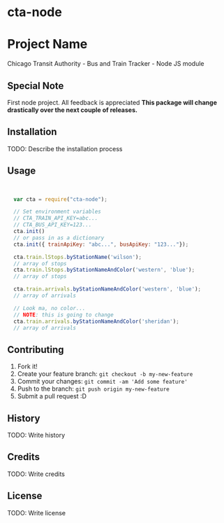 # cta-node

# Project Name

Chicago Transit Authority - Bus and Train Tracker - Node JS module 

## Special Note

First node project. All feedback is appreciated
__This package will change drastically over the next couple of releases.__

## Installation

TODO: Describe the installation process

## Usage

```javascript 


  var cta = require("cta-node");

  // Set environment variables
  // CTA_TRAIN_API_KEY=abc...
  // CTA_BUS_API_KEY=123...
  cta.init()  
  // or pass in as a dictionary
  cta.init({ trainApiKey: "abc...", busApiKey: "123..."});

  cta.train.lStops.byStationName('wilson');
  // array of stops
  cta.train.lStops.byStationNameAndColor('western', 'blue');
  // array of stops

  cta.train.arrivals.byStationNameAndColor('western', 'blue');
  // array of arrivals

  // Look ma, no color... 
  // NOTE: this is going to change
  cta.train.arrivals.byStationNameAndColor('sheridan');
  // array of arrivals

```

## Contributing

1. Fork it!
2. Create your feature branch: `git checkout -b my-new-feature`
3. Commit your changes: `git commit -am 'Add some feature'`
4. Push to the branch: `git push origin my-new-feature`
5. Submit a pull request :D

## History

TODO: Write history

## Credits

TODO: Write credits

## License

TODO: Write license
